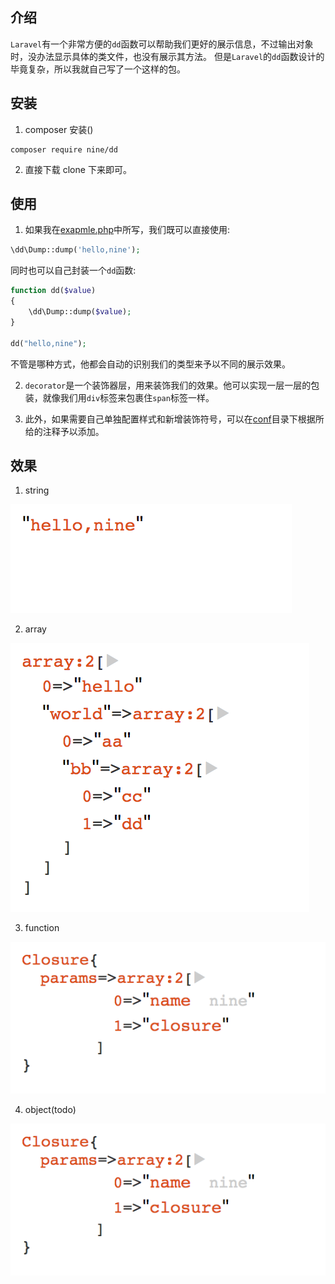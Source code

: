 ## 介绍
`Laravel`有一个非常方便的`dd`函数可以帮助我们更好的展示信息，不过输出对象时，没办法显示具体的类文件，也没有展示其方法。
但是`Laravel`的`dd`函数设计的毕竟复杂，所以我就自己写了一个这样的包。

## 安装
1. composer 安装()
```
composer require nine/dd 
```

2. 直接下载
clone 下来即可。

## 使用

1. 如果我在[exapmle.php](/example.php)中所写，我们既可以直接使用:
```php
\dd\Dump::dump('hello,nine');
```
同时也可以自己封装一个`dd`函数:
```php
function dd($value)
{
    \dd\Dump::dump($value);
}

dd("hello,nine");
```

不管是哪种方式，他都会自动的识别我们的类型来予以不同的展示效果。

2. `decorator`是一个装饰器层，用来装饰我们的效果。他可以实现一层一层的包装，就像我们用`div`标签来包裹住`span`标签一样。

3. 此外，如果需要自己单独配置样式和新增装饰符号，可以在[conf](/src/conf)目录下根据所给的注释予以添加。


## 效果
1. string

![Aaron Swartz](/tmp/string.png)

2. array

![Aaron Swartz](/tmp/array.png)

3. function

![Aaron Swartz](/tmp/function.png)

4. object(todo)

![Aaron Swartz](/tmp/function.png)